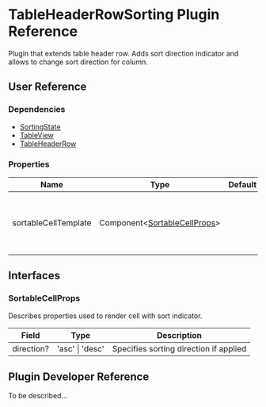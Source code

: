 # TableHeaderRowSorting Plugin Reference

Plugin that extends table header row. Adds sort direction indicator and allows to change sort direction for column.

## User Reference

### Dependencies

- [SortingState](sorting-state.md)
- [TableView](table-view.md)
- [TableHeaderRow](table-header-row.md)

### Properties

Name | Type | Default | Description
-----|------|---------|------------
sortableCellTemplate | Component&lt;[SortableCellProps](#sortable-cell-props)&gt; | | Component that renders cell with sort direction indicator

## Interfaces

### <a name="sortable-cell-props"></a>SortableCellProps

Describes properties used to render cell with sort indicator.

Field | Type | Description
------|------|------------
direction? | 'asc' &#124; 'desc' | Specifies sorting direction if applied

## Plugin Developer Reference

To be described...

